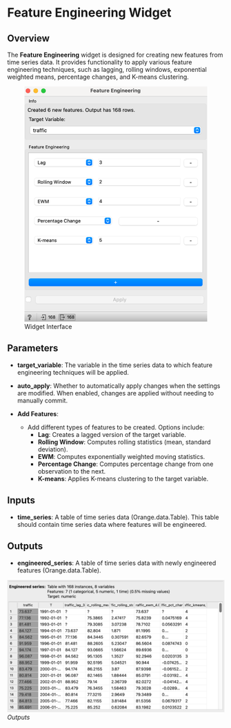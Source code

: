 # Feature Engineering Widget

## Overview
The **Feature Engineering** widget is designed for creating new features from time series data. It provides functionality to apply various feature engineering techniques, such as lagging, rolling windows, exponential weighted means, percentage changes, and K-means clustering.


<figure>
  <img src="images/sankarsh-widgets/featureEngg/featengg1.png" alt="Feature Engineering Output" width="600"/>
  <figcaption>Widget Interface</figcaption>
</figure>

## Parameters
- **target_variable**: The variable in the time series data to which feature engineering techniques will be applied.
- **auto_apply**: Whether to automatically apply changes when the settings are modified. When enabled, changes are applied without needing to manually commit.

- **Add Features**:
   - Add different types of features to be created. Options include:
     - **Lag**: Creates a lagged version of the target variable.
     - **Rolling Window**: Computes rolling statistics (mean, standard deviation).
     - **EWM**: Computes exponentially weighted moving statistics.
     - **Percentage Change**: Computes percentage change from one observation to the next.
     - **K-means**: Applies K-means clustering to the target variable.


## Inputs
- **time_series**: A table of time series data (Orange.data.Table). This table should contain time series data where features will be engineered.

## Outputs
- **engineered_series**: A table of time series data with newly engineered features (Orange.data.Table).

![](../images/sankarsh-widgets/featureEngg/featengg2.png)
*Outputs*
